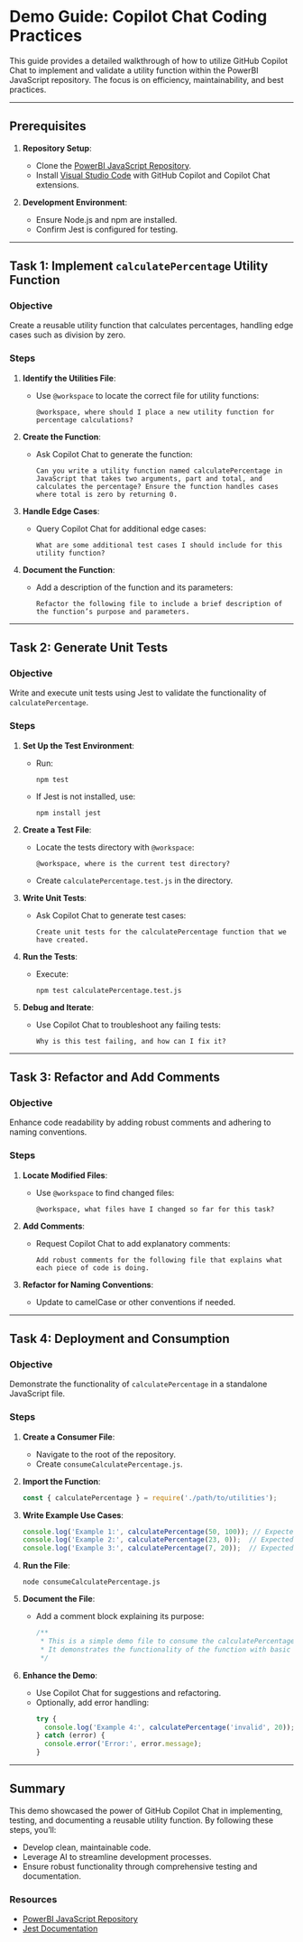 # Demo Guide: Copilot Chat Coding Practices

This guide provides a detailed walkthrough of how to utilize GitHub Copilot Chat to implement and validate a utility function within the PowerBI JavaScript repository. The focus is on efficiency, maintainability, and best practices.

---

## Prerequisites

1. **Repository Setup**:
   - Clone the [PowerBI JavaScript Repository](https://github.com/microsoft/PowerBI-JavaScript).
   - Install [Visual Studio Code](https://code.visualstudio.com/) with GitHub Copilot and Copilot Chat extensions.

2. **Development Environment**:
   - Ensure Node.js and npm are installed.
   - Confirm Jest is configured for testing.

---

## Task 1: Implement `calculatePercentage` Utility Function

### Objective
Create a reusable utility function that calculates percentages, handling edge cases such as division by zero.

### Steps

1. **Identify the Utilities File**:
   - Use `@workspace` to locate the correct file for utility functions:
     ```
     @workspace, where should I place a new utility function for percentage calculations?
     ```

2. **Create the Function**:
   - Ask Copilot Chat to generate the function:
     ```
     Can you write a utility function named calculatePercentage in JavaScript that takes two arguments, part and total, and calculates the percentage? Ensure the function handles cases where total is zero by returning 0.
     ```

3. **Handle Edge Cases**:
   - Query Copilot Chat for additional edge cases:
     ```
     What are some additional test cases I should include for this utility function?
     ```

4. **Document the Function**:
   - Add a description of the function and its parameters:
     ```
     Refactor the following file to include a brief description of the function’s purpose and parameters.
     ```

---

## Task 2: Generate Unit Tests

### Objective
Write and execute unit tests using Jest to validate the functionality of `calculatePercentage`.

### Steps

1. **Set Up the Test Environment**:
   - Run:
     ```
     npm test
     ```
   - If Jest is not installed, use:
     ```
     npm install jest
     ```

2. **Create a Test File**:
   - Locate the tests directory with `@workspace`:
     ```
     @workspace, where is the current test directory?
     ```
   - Create `calculatePercentage.test.js` in the directory.

3. **Write Unit Tests**:
   - Ask Copilot Chat to generate test cases:
     ```
     Create unit tests for the calculatePercentage function that we have created.
     ```

4. **Run the Tests**:
   - Execute:
     ```
     npm test calculatePercentage.test.js
     ```

5. **Debug and Iterate**:
   - Use Copilot Chat to troubleshoot any failing tests:
     ```
     Why is this test failing, and how can I fix it?
     ```

---

## Task 3: Refactor and Add Comments

### Objective
Enhance code readability by adding robust comments and adhering to naming conventions.

### Steps

1. **Locate Modified Files**:
   - Use `@workspace` to find changed files:
     ```
     @workspace, what files have I changed so far for this task?
     ```

2. **Add Comments**:
   - Request Copilot Chat to add explanatory comments:
     ```
     Add robust comments for the following file that explains what each piece of code is doing.
     ```

3. **Refactor for Naming Conventions**:
   - Update to camelCase or other conventions if needed.

---

## Task 4: Deployment and Consumption

### Objective
Demonstrate the functionality of `calculatePercentage` in a standalone JavaScript file.

### Steps

1. **Create a Consumer File**:
   - Navigate to the root of the repository.
   - Create `consumeCalculatePercentage.js`.

2. **Import the Function**:
   ```javascript
   const { calculatePercentage } = require('./path/to/utilities');
   ```

3. **Write Example Use Cases**:
   ```javascript
   console.log('Example 1:', calculatePercentage(50, 100)); // Expected Output: 50
   console.log('Example 2:', calculatePercentage(23, 0));  // Expected Output: 0
   console.log('Example 3:', calculatePercentage(7, 20));  // Expected Output: 35
   ```

4. **Run the File**:
   ```
   node consumeCalculatePercentage.js
   ```

5. **Document the File**:
   - Add a comment block explaining its purpose:
     ```javascript
     /**
      * This is a simple demo file to consume the calculatePercentage utility function.
      * It demonstrates the functionality of the function with basic use cases.
      */
     ```

6. **Enhance the Demo**:
   - Use Copilot Chat for suggestions and refactoring.
   - Optionally, add error handling:
     ```javascript
     try {
       console.log('Example 4:', calculatePercentage('invalid', 20));
     } catch (error) {
       console.error('Error:', error.message);
     }
     ```

---

## Summary

This demo showcased the power of GitHub Copilot Chat in implementing, testing, and documenting a reusable utility function. By following these steps, you’ll:
- Develop clean, maintainable code.
- Leverage AI to streamline development processes.
- Ensure robust functionality through comprehensive testing and documentation.

### Resources
- [PowerBI JavaScript Repository](https://github.com/microsoft/PowerBI-JavaScript)
- [Jest Documentation](https://jestjs.io/docs/getting-started)
